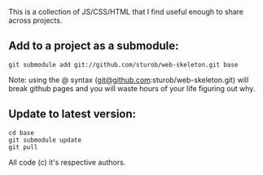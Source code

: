 This is a collection of JS/CSS/HTML that I find useful enough to share across projects.

## Add to a project as a submodule:

    git submodule add git://github.com/sturob/web-skeleton.git base
    
    
Note: using the @ syntax (git@github.com:sturob/web-skeleton.git) will break github pages and you will waste 
hours of your life figuring out why.
    
## Update to latest version:

    cd base
    git submodule update
    git pull


All code (c) it's respective authors.
    
